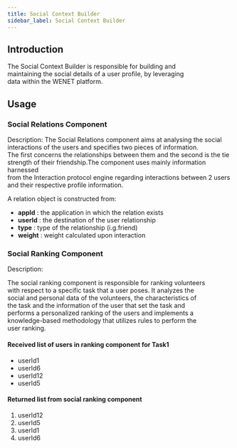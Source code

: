```yaml
---
title: Social Context Builder
sidebar_label: Social Context Builder
---
```


## Introduction

The Social Context Builder is responsible for building and  
maintaining the social details of a user profile, by leveraging  
data within the WENET platform.

## Usage

### Social Relations Component
Description:
The Social Relations component aims at analysing the social  
interactions of the users and specifies two pieces of information.  
The first concerns the relationships between them and the second is the tie  
strength of their friendship.The component uses mainly information harnessed  
from the Interaction protocol engine regarding interactions between 2 users  
and their respective profile information.  

A relation object is constructed from:
- **appId** : the application in which the relation exists
- **userId** : the destination of the user relationship
- **type** : type of the relationship (i.g.friend)
- **weight** : weight calculated upon interaction


### Social Ranking Component
Description:

The social ranking component is responsible for ranking volunteers  
with respect to a specific task that a user poses. It analyzes the  
social and personal data of the volunteers, the characteristics of  
the task and the information of the user that set the task and  
performs a personalized ranking of the users and implements a  
knowledge-based methodology that utilizes rules to perform the  
user ranking.

#### Received list of users in ranking component for Task1
- userId1
- userId6
- userId12
- userId5

#### Returned list from social ranking component
1. userId12
2. userId5
3. userId1
4. userId6
